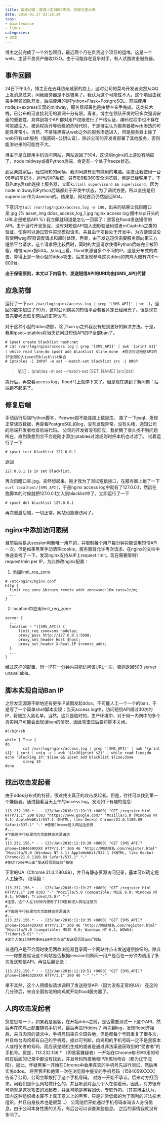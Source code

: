 ```yaml
---
title: 运维纪录：遭遇小型DDOS攻击，防御与查水表
date: 2016-01-27 03:28:34
tags:
- maintenance
- linux
categories:
- 运维
---
```


博主之前完成了一个外包项目，最近两个月在负责这个项目的运维。这是一个web，主营不良资产催收O2O。由于可能存在竞争对手，有人试图攻击服务器。

事件回顾
-------
24日下午3点，博主正在去拜访亲戚家的路上，这时公司的菜鸟开发者突然从QQ上发消息过来，问我服务器是不是被黑了。我认为这个可能性不大。这个项目由我亲手带领团队开发，后端使用的是Python+Flask+PostgreSQL，前端使用nodejs+express实现的midway，服务器部署也是由博主亲手完成。这类技术栈，已公布的可直接利用的漏洞十分有限，再者，博主在领队开发时已多次强调安全的重要性，具体到每个API都对用户权限进行了严格认证，编码过程中也不存在可能被注入、被远程执行等低级的危险代码，于是博主认为服务器被web渗透的可能性非常小。当然，不排除黑客从web之外的服务渗透进入，但是服务器上除了web只有ssh服务（强密码+公钥认证），除非公司的开发者部署了其他服务，否则能渗进来的可能性不大。

博主于是立即用手机访问网站，网站返回了504，这说明nginx的上游没有响应了，node midway或者Python后端，肯定有一个处于freeze状态。

到达亲戚家后，经过简短的问候，我即问道有没有能用的电脑。朋友让我使用一台08年的笔记本，运行的XP系统，只有IE8和360安全浏览器，但是已经够用了。下载Putty后ssh连接上服务器，立即`killall supervisord && supervisord`。因为node midway和Python后端都处于开发中状态，为了调试方便，所以直接是用supervisor作为daemon的。结果是，网站首页仍然返回504。

下意识地`tail /var/log/nginx/access.log -n 100`，出来的结果让我目瞪口呆.jpg
{% asset_img ddos_access_log_1.jpg nginx access log:图中/api开头的URL全是短信API %}
我立即就知道是怎么一回事了：黑客在flood发送短信的API。由于当时开发急促，没有对短信API加入图形验证码或者reCaptcha之类的验证，使得可以通过软件实现模拟请求，并且由于项目处于开发中，为方便调试没有使用wsgi容器调度请求和超时处理，再者，由于发送短信需要服务器向第三方短信平台请求，这个请求将比较费时，同时的大量请求使得Python后端完全被阻塞，难怪nginx报504。从log上看，flood来源自多个不同的IP，这是分布式的攻击，算得上是一场小型的ddos攻击。后来发现参与这次ddos的肉鸡大概有700～800台。

**出于保密原则，本文以下内容中，发送短信API的URI均由[SMS_API]代替**

应急防御
------
运行了一下`cat /var/log/nginx/access.log | grep '[SMS_API]' | wc -l`，返回的数字超过了30万，这时公司购买的短信平台套餐肯定已经用光了。但是现在首先要考虑恢复网站的正常访问。

对于这种小型的ddos防御，除了ban ip之外我没有想到更好的解决方法。于是，我用ipset+iptables将当天访问过短信API的IP全部ban了。
```
# ipset create blacklist hash:net
# cat /var/log/nginx/access.log | grep '[SMS_API]' | awk '{print $1}' | while read line;do ipset add blacklist $line;done  #将访问过短信API的IP全部加入ipset的blacklist集合
# iptables -I INPUT -m set --match-set blacklist src -j DROP
```
> 笔记： iptables -m set --match-set [SET_NAME] [src|dst]

执行后，再查看access log，flood马上就停下来了。但是现在遇到了新问题：后端跑不起来了。

修复后端
-------
手动运行后端Python脚本，Peewee报不能连接上数据库。
跑了一下psql，发现正常读取数据，再查看PostgreSQL的log，没有发现异常。没有头绪，通知公司的后端开发者检查后端代码。
公司的开发者没有回应，我折腾了很久找不到问题所在，直到我想到会不会是刚才添加iptables过滤规则时把本机也过滤了。
试着运行了一下
```
# ipset test blacklist 127.0.0.1
```
返回
```
127.0.0.1 is in set blacklist.
```
再次目瞪口呆.jpg。突然想起来，刚才我为了测试短信接口，在服务器上跑了一下`curl localhost/[SMS_API]`，于是nginx access log中就有了127.0.0.1，然后在跑脚本的时候就把127.0.0.1加入到blacklist中了。立即运行了一下
```
# ipset del blacklist 127.0.0.1
```
再次重启后端，一切正常，网站也能够访问了。

nginx中添加访问限制
-----------------
目前后端是从session判断唯一用户的，并限制每个用户每分钟只能调用短信API一次。但是如果黑客手动清空cookie，服务器将允许再次请求。在nginx的文档中快速查找了一下，发现nginx支持从IP上request limit。现在需要限制1 request/min per IP，为此修改nginx配置：
1. 添加limit_req_zone
  ```
  # /etc/nginx/nginx.conf
  http {
    limit_req_zone $binary_remote_addr zone=sms:10m rate=1r/m;
    ...
  }
  ```
2. location中应用limit_req_zone
  ```
  server {
    ...
    location ~ ^([SMS_API]) {
        limit_req zone=sms nodelay;
        proxy_pass http://127.0.0.1:5000;
        proxy_set_header Host $host;
        proxy_set_header X-Real-IP $remote_addr;
    }
    ...
  }
  ```
经过这样的配置，同一IP在一分钟内只能访问该URL一次，否则返回503 server unavailable。

脚本实现自动Ban IP
----------------
之后发现源源不断地还有更多IP试图发起ddos，不可能人工一个一个的ban，于是写了一个简单shell脚本实现：当天access log中，访问短信API超过30次的IP，将被加入黑名单。当然，这只是临时的，生产环境中，对于同一内网中的多个真实用户可能会出现误ban的情况，因此攻击过后要将脚本关闭。
``` shell
#!/bin/sh

while [ True ]
do
        cat /var/log/nginx/access.log | grep '[SMS_API]' | awk '{print $1}' | sort | uniq -c | awk '$1>30{print $2}' | while read line;do echo 'Blocking IP:'$line && ipset add blacklist $line;done
        sleep 10
done
```

找出攻击发起者
-----------
由于ddos分布式的特征，很难找出真正的攻击发起者。但是，往往可以找到第一个嫌疑者。通过翻看当天上午的access log，发现如下有趣的信息:
```
113.232.156.* - - [23/Jan/2016:11:19:13 +0800] "GET /register.html HTTP/1.1" 200 8383 "https://www.google.com/" "Mozilla/5.0 (Windows NT 5.1) AppleWebKit/537.1 (KHTML, like Gecko) Chrome/21.0.1180.89 Safari/537.1" "-" #使用Chrome进入网站注册页
#...
#下面若干行纪录均为页面静态资源请求
#...
113.232.156.* - - [23/Jan/2016:11:19:20 +0800] "GET [SMS_API]?phone=1584059XXXX HTTP/1.1" 200 46 "http://网站域名.com/register.html" "Mozilla/5.0 (Windows NT 5.1) AppleWebKit/537.1 (KHTML, like Gecko) Chrome/21.0.1180.89 Safari/537.1" "-"
#在Chrome中点击“发送短信验证码”按钮
```
正常的UA（Chrome 21.0.1180.89），并且有静态资源访问记录，基本可以确定是人工操作。
继续翻：
```
113.232.156.* - - [23/Jan/2016:11:19:27 +0800] "GET /register.html HTTP/1.1" 200 8383 "-" "Mozilla/5.0 (compatible; MSIE 9.0; Windows NT 6.1; WOW64; Trident/5.0)" "-"
#注意，这个人在1分钟内使用了IE9重新进入网站注册页
#...
#下面若干行纪录均为页面静态资源请求
#...
113.232.156.* - - [23/Jan/2016:11:19:35 +0800] "GET [SMS_API]?phone=1552442XXXX HTTP/1.1" 200 46 "http://网站域名.com/register.html" "Mozilla/5.0 (compatible; MSIE 9.0; Windows NT 6.1; WOW64; Trident/5.0)" "-"
#这个人在1分钟内使用IE9再次点击“发送短信验证码”按钮
```
普通用户是不会同时使用两款浏览器登录同一个网站并点击发送短信按钮的。除非——你想要验证这个网站是否根据session判断同一用户是否在一分钟内调用了多次发送短信API。再往后翻记录：
```
113.232.156.* - - [23/Jan/2016:11:19:51 +0800] "GET [SMS_API]?phone=1504032XXXX HTTP/1.1" 200 46 "-" "-" "-"
```
果不其然，这个人用模拟请求调用了发送短信API（因为没有正常的UA）
在这的几分钟后，来自全国各地的肉鸡就开始flood服务器了。

人肉攻击发起者
------------
换位思考一下，如果我是黑客，在开始ddos之前，是否需要测试一下这个API，然后再在肉鸡上配置随机手机号，最后再进行ddos？
再次翻log，发现flood开始后，来自肉鸡的请求中，手机号码来自全国各地，但是都每个号码重复了很多次，并且每台肉鸡都有自己的手机号。据此可判断，肉鸡用的手机号码一定不是黑客本人或相关者的号码，而应该是随机生成的或者是通过非法渠道获取到的“受害者”的手机号。但是，113.232.156.* （即黑客嫌疑者）一开始在Chrome和IE9中用的号码在后面的记录中都没有找到，并且号码所属地和IP所属地吻合（都为辽宁沈阳），据此，怀疑黑客一开始在Chrome中会用真实的手机号先进行测试，然后再实施ddos。
将黑客IP和他第一次在浏览器中提交的手机号码（1584059XXXX）告诉了公司，公司立即拨打了这个手机号码。
对方一开始不承认。后来对方打回来，问我们是什么网站做什么的，并且听到对面几个人在偷着乐。因此，对方很有可能就是这次攻击的发起者，并且可能是黑客团伙，专职外包。（其实博主认为，国内这种组织根本算不上真正意义上的黑客，只是非常低级的为了图利的非法技术组织，并且自身技术也是很菜...）
公司随后开始通过手机号码查询该人身份信息。由于公司本身性质的关系，有后台可以调查某些信息。
之后的事情我就没有多问了。
